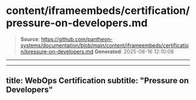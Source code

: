 # content/iframeembeds/certification/pressure-on-developers.md

> **Source**: https://github.com/pantheon-systems/documentation/blob/main/content/iframeembeds/certification/pressure-on-developers.md
> **Generated**: 2025-08-16 12:10:08

---

---
title: WebOps Certification
subtitle: "Pressure on Developers"
---

<Partial file="certification-guide/pressure-on-developers.md" />

